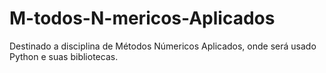 # M-todos-N-mericos-Aplicados
Destinado a disciplina de Métodos Númericos Aplicados, onde será usado Python e suas bibliotecas.
